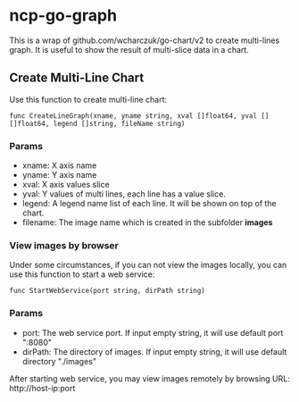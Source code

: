 # ncp-go-graph

This is a wrap of github.com/wcharczuk/go-chart/v2 to create multi-lines graph.
It is useful to show the result of multi-slice data in a chart.

## Create Multi-Line Chart
Use this function to create multi-line chart:
```
func CreateLineGraph(xname, yname string, xval []float64, yval [][]float64, legend []string, fileName string)
```
### Params
- xname: X axis name
- yname: Y axis name
- xval: X axis values slice
- yval: Y values of multi lines, each line has a value slice.
- legend: A legend name list of each line. It will be shown on top of the chart.
- filename: The image name which is created in the subfolder **images**

### View images by browser
Under some circumstances, if you can not view the images locally, you can use this function to start a web service:
```
func StartWebService(port string, dirPath string)
```
### Params
- port: The web service port. If input empty string, it will use default port ":8080"
- dirPath: The directory of images. If input empty string, it will use default directory "./images"

After starting web service, you may view images remotely by browsing URL: http://host-ip:port
